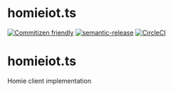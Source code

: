 # homieiot.ts

[![Commitizen friendly](https://img.shields.io/badge/commitizen-friendly-brightgreen.svg)](http://commitizen.github.io/cz-cli/)
[![semantic-release](https://img.shields.io/badge/%20%20%F0%9F%93%A6%F0%9F%9A%80-semantic--release-e10079.svg)](https://github.com/semantic-release/semantic-release)
[![CircleCI](https://circleci.com/gh/AlejandroHerr/homieiot.ts.svg?style=svg)](https://circleci.com/gh/AlejandroHerr/homieiot.ts)

# homieiot.ts

Homie client implementation
